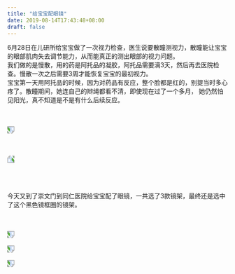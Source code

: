 ```yaml
---
title: "给宝宝配眼镜"
date: 2019-08-14T17:43:48+08:00
draft: false
---
```


6月28日在儿研所给宝宝做了一次视力检查，医生说要散瞳测视力，散瞳能让宝宝的眼部肌肉失去调节能力，从而能真正的测出眼部的视力问题。<br>
我们做的是慢散，用的药是阿托品的凝胶，阿托品需要滴3天，然后再去医院检查。慢散一次之后需要3周才能恢复宝宝的最初视力。<br>
宝宝第一天用阿托品的时候，因为对药品有反应，整个脸都是红的，别提当时多心疼了。散瞳期间，她连自己的辫绳都看不清，即使现在过了一个多月，
她仍然怕见阳光，真不知道是不是有什么后续反应。
<br><br><br><br>
<img src="/glasses/1.JPG" style="transform:rotate(90deg);"><br><br><br><br>
<img src="/glasses/2.JPG" style="transform:rotate(270deg);"><br><br><br><br>

今天又到了崇文门到同仁医院给宝宝配了眼镜，一共选了3款镜架，最终还是选中了这个黑色镜框圈的镜架。<br><br><br><br>
<img src="/glasses/3.JPG" style="transform:rotate(90deg);"><br><br>
<img src="/glasses/4.JPG" style="transform:rotate(90deg);"><br><br>
<img src="/glasses/5.JPG" style="transform:rotate(90deg);"><br><br>
